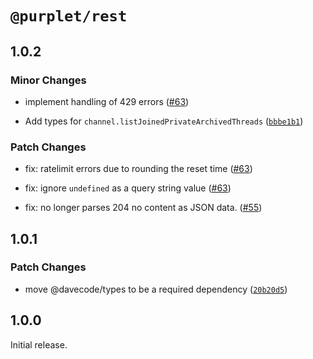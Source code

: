 # `@purplet/rest`

## 1.0.2

### Minor Changes

- implement handling of 429 errors ([#63](https://github.com/CRBT-Team/Purplet/pull/63))

- Add types for `channel.listJoinedPrivateArchivedThreads` ([`bbbe1b1`](https://github.com/CRBT-Team/Purplet/commit/bbbe1b18de07dab0c4921a78f7b1ee6a1b63f293))

### Patch Changes

- fix: ratelimit errors due to rounding the reset time ([#63](https://github.com/CRBT-Team/Purplet/pull/63))

* fix: ignore `undefined` as a query string value ([#63](https://github.com/CRBT-Team/Purplet/pull/63))

* fix: no longer parses 204 no content as JSON data. ([#55](https://github.com/CRBT-Team/Purplet/pull/55))

## 1.0.1

### Patch Changes

- move @davecode/types to be a required dependency ([`20b20d5`](https://github.com/CRBT-Team/Purplet/commit/20b20d564234091974bc0af18f1fe4d92152271c))

## 1.0.0

Initial release.
